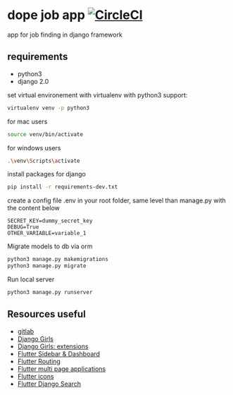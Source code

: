 # dope job app [![CircleCI](https://circleci.com/gh/delitamakanda/dopejob/tree/master.svg?style=svg)](https://circleci.com/gh/delitamakanda/dopejob/tree/master)
app for job finding in django framework

## requirements
* python3
* django 2.0

set virtual environement with virtualenv with python3 support:

```bash
virtualenv venv -p python3
```

for mac users
```bash
source venv/bin/activate
```

for windows users
```bash
.\venv\Scripts\activate
```

install packages for django
```bash
pip install -r requirements-dev.txt
```

create a config file .env in your root folder, same level than manage.py with the content below
```text
SECRET_KEY=dummy_secret_key
DEBUG=True
OTHER_VARIABLE=variable_1
```

Migrate models to db via orm
```bash
python3 manage.py makemigrations
python3 manage.py migrate
```

Run local server
```bash
python3 manage.py runserver
```



## Resources useful
- [gitlab](https://gitlab.com/georgedorn/django-python-job-board/blob/master/python_job_board/models.py)
- [Django Girls](https://tutorial.djangogirls.org/fr/)
- [Django Girls: extensions](https://tutorial-extensions.djangogirls.org/en/)
- [Flutter Sidebar & Dashboard](https://youtu.be/VzuHfHyJcuI)
- [Flutter Routing](https://www.youtube.com/watch?v=JWuXj0BY_s4)
- [Flutter multi page applications](https://proandroiddev.com/flutter-creating-multi-page-application-with-navigation-ef9f4a72d181)
- [Flutter icons](https://api.flutter.dev/flutter/material/Icons-class.html)
- [Flutter Django Search](https://medium.com/flutter-community/django-search-flutter-1cb3e8a5db1a)

